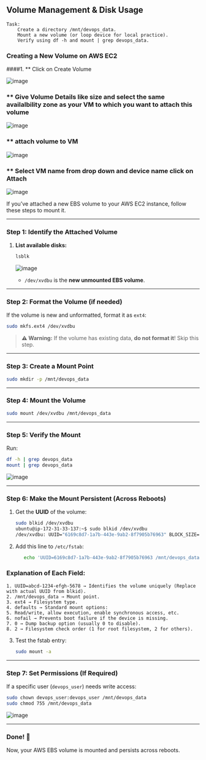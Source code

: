 ## Volume Management & Disk Usage

    Task:
        Create a directory /mnt/devops_data.
        Mount a new volume (or loop device for local practice).
        Verify using df -h and mount | grep devops_data.
### **Creating a New Volume on AWS EC2**  
####1. ** Click on Create Volume 

![image](https://github.com/user-attachments/assets/c310637d-e792-4d57-ac54-c40d41d68f2e)

### ** Give Volume Details like size and select the same availalbility zone as your VM to which you want to attach this volume
![image](https://github.com/user-attachments/assets/c3074da1-3c91-4163-adea-622c1f44fe6b)

### ** attach volume to VM
![image](https://github.com/user-attachments/assets/112ae9d2-bd14-4bc5-813e-6d41495b69b3)
### ** Select VM name from drop down and device name click on Attach
![image](https://github.com/user-attachments/assets/afef75a8-176b-4205-b64b-a80df04c327a)

If you’ve attached a new EBS volume to your AWS EC2 instance, follow these steps to mount it.

---



### **Step 1: Identify the Attached Volume**  
1. **List available disks:**  
   ```bash
   lsblk
   ```
   ![image](https://github.com/user-attachments/assets/4a794ceb-17b7-4af8-b8f6-da1692f6c79b)

   - `/dev/xvdbu` is the **new unmounted EBS volume**.  
  
---

### **Step 2: Format the Volume (if needed)**
If the volume is new and unformatted, format it as `ext4`:
```bash
sudo mkfs.ext4 /dev/xvdbu
```
> **⚠ Warning:** If the volume has existing data, **do not format it**! Skip this step.

---



### **Step 3: Create a Mount Point**
```bash
sudo mkdir -p /mnt/devops_data
```

---

### **Step 4: Mount the Volume**
```bash
sudo mount /dev/xvdbu /mnt/devops_data
```

---

### **Step 5: Verify the Mount**
Run:
```bash
df -h | grep devops_data
mount | grep devops_data
```
![image](https://github.com/user-attachments/assets/dc658376-68d3-4c68-8f9c-ee0abec531ee)

---

### **Step 6: Make the Mount Persistent (Across Reboots)**
1. Get the **UUID** of the volume:
   ```bash
   sudo blkid /dev/xvdbu
   ubuntu@ip-172-31-33-137:~$ sudo blkid /dev/xvdbu
   /dev/xvdbu: UUID="6169c8d7-1a7b-443e-9ab2-8f7905b76963" BLOCK_SIZE="4096" TYPE="ext4"
   ```
2. Add this line to `/etc/fstab`:

   ```bash
      echo 'UUID=6169c8d7-1a7b-443e-9ab2-8f7905b76963 /mnt/devops_data ext4 defaults,nofail 0 2' | sudo tee -a /etc/fstab
   ```
### Explanation of Each Field:
    1. UUID=abcd-1234-efgh-5678 → Identifies the volume uniquely (Replace with actual UUID from blkid).
    2. /mnt/devops_data → Mount point.
    3. ext4 → Filesystem type.
    4. defaults → Standard mount options:
    5. Read/write, allow execution, enable synchronous access, etc.
    6. nofail → Prevents boot failure if the device is missing.
    7. 0 → Dump backup option (usually 0 to disable).
    8. 2 → Filesystem check order (1 for root filesystem, 2 for others).
   

3. Test the fstab entry:
   ```bash
   sudo mount -a
   ```

---

### **Step 7: Set Permissions (If Required)**
If a specific user (`devops_user`) needs write access:
```bash
sudo chown devops_user:devops_user /mnt/devops_data
sudo chmod 755 /mnt/devops_data
```
![image](https://github.com/user-attachments/assets/4f3b28b8-264e-4bac-bfff-8af8227faef2)

---

### **Done! 🎉**  
Now, your AWS EBS volume is mounted and persists across reboots.
